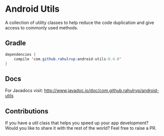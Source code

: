 # Android Utils

A collection of utility classes to help reduce the code duplication and give access to commonly used methods.

## Gradle

```java
dependencies {
    compile 'com.github.rahulrvp:android-utils:0.4.0'
}
```

## Docs

For Javadocs visit: http://www.javadoc.io/doc/com.github.rahulrvp/android-utils

## Contributions

If you have a util class that helps you speed up your app development? Would you like to share it with the rest of the world? Feel free to raise a PR.
